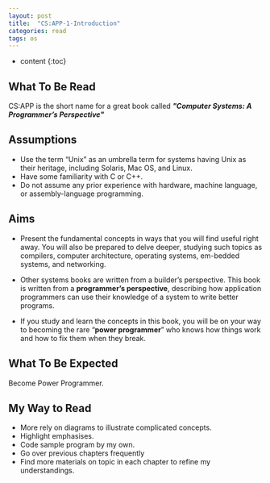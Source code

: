 ```yaml
---
layout: post
title:  "CS:APP-1-Introduction"
categories: read
tags: os
---
```


* content
{:toc}

## What To Be Read
CS:APP is the short name for a great book called 
**_"Computer Systems: A Programmer’s Perspective"_**

## Assumptions 
- Use the term “Unix” as an umbrella term for systems having Unix as 
their heritage, including Solaris, Mac OS, and Linux.
- Have some familiarity with C or C++.
- Do not assume any prior experience with hardware, machine language, 
or assembly-language programming.

## Aims
- Present the fundamental concepts in ways that you will find useful right away. 
You will also be prepared to delve deeper, studying such topics as compilers, computer 
architecture, operating systems, em-bedded systems, and networking.

- Other systems books are written from a builder’s perspective. This book is written from a 
**programmer’s perspective**, describing how application programmers can use their knowledge 
of a system to write better programs.  

- If you study and learn the concepts in this book, you will be on your way to
becoming the rare “**power programmer**” who knows how things work and how
to fix them when they break.


## What To Be Expected
Become Power Programmer.

## My Way to Read 
- More rely on diagrams to illustrate complicated concepts.
- Highlight emphasises.
- Code sample program by my own.
- Go over previous chapters frequently
- Find more materials on topic in each chapter to refine my understandings.










 


